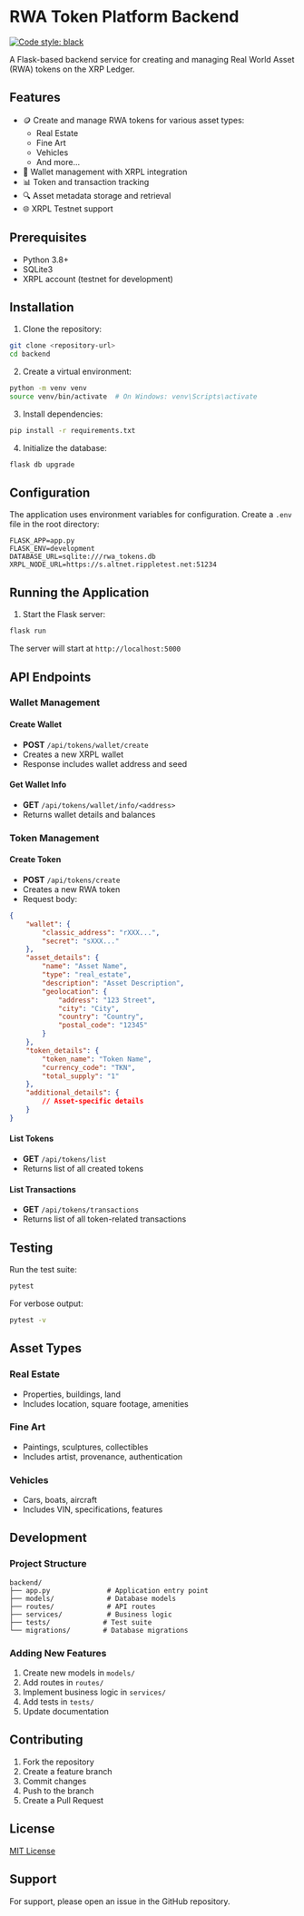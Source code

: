 # RWA Token Platform Backend


<a href="https://github.com/psf/black"><img alt="Code style: black" src="https://img.shields.io/badge/code%20style-black-000000.svg"></a>

A Flask-based backend service for creating and managing Real World Asset (RWA) tokens on the XRP Ledger.

## Features

- 🪙 Create and manage RWA tokens for various asset types:
  - Real Estate
  - Fine Art
  - Vehicles
  - And more...
- 👛 Wallet management with XRPL integration
- 📊 Token and transaction tracking
- 🔍 Asset metadata storage and retrieval
- 🌐 XRPL Testnet support

## Prerequisites

- Python 3.8+
- SQLite3
- XRPL account (testnet for development)

## Installation

1. Clone the repository:
```bash
git clone <repository-url>
cd backend
```

2. Create a virtual environment:
```bash
python -m venv venv
source venv/bin/activate  # On Windows: venv\Scripts\activate
```

3. Install dependencies:
```bash
pip install -r requirements.txt
```

4. Initialize the database:
```bash
flask db upgrade
```

## Configuration

The application uses environment variables for configuration. Create a `.env` file in the root directory:

```env
FLASK_APP=app.py
FLASK_ENV=development
DATABASE_URL=sqlite:///rwa_tokens.db
XRPL_NODE_URL=https://s.altnet.rippletest.net:51234
```

## Running the Application

1. Start the Flask server:
```bash
flask run
```

The server will start at `http://localhost:5000`

## API Endpoints

### Wallet Management

#### Create Wallet
- **POST** `/api/tokens/wallet/create`
- Creates a new XRPL wallet
- Response includes wallet address and seed

#### Get Wallet Info
- **GET** `/api/tokens/wallet/info/<address>`
- Returns wallet details and balances

### Token Management

#### Create Token
- **POST** `/api/tokens/create`
- Creates a new RWA token
- Request body:
```json
{
    "wallet": {
        "classic_address": "rXXX...",
        "secret": "sXXX..."
    },
    "asset_details": {
        "name": "Asset Name",
        "type": "real_estate",
        "description": "Asset Description",
        "geolocation": {
            "address": "123 Street",
            "city": "City",
            "country": "Country",
            "postal_code": "12345"
        }
    },
    "token_details": {
        "token_name": "Token Name",
        "currency_code": "TKN",
        "total_supply": "1"
    },
    "additional_details": {
        // Asset-specific details
    }
}
```

#### List Tokens
- **GET** `/api/tokens/list`
- Returns list of all created tokens

#### List Transactions
- **GET** `/api/tokens/transactions`
- Returns list of all token-related transactions

## Testing

Run the test suite:
```bash
pytest
```

For verbose output:
```bash
pytest -v
```

## Asset Types

### Real Estate
- Properties, buildings, land
- Includes location, square footage, amenities

### Fine Art
- Paintings, sculptures, collectibles
- Includes artist, provenance, authentication

### Vehicles
- Cars, boats, aircraft
- Includes VIN, specifications, features

## Development

### Project Structure
```
backend/
├── app.py              # Application entry point
├── models/             # Database models
├── routes/             # API routes
├── services/           # Business logic
├── tests/             # Test suite
└── migrations/        # Database migrations
```

### Adding New Features

1. Create new models in `models/`
2. Add routes in `routes/`
3. Implement business logic in `services/`
4. Add tests in `tests/`
5. Update documentation

## Contributing

1. Fork the repository
2. Create a feature branch
3. Commit changes
4. Push to the branch
5. Create a Pull Request

## License

[MIT License](LICENSE)

## Support

For support, please open an issue in the GitHub repository. 
